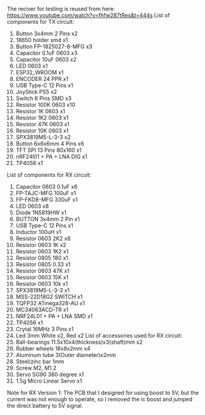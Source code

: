 The reciver for testing is reused from here: https://www.youtube.com/watch?v=fhfw287tRes&t=444s
List of components for TX circuit:
1. Button 3x4mm 2 Pins x2
2. 18650 holder smd x1
3. Button FP-1825027-8-MFG x3
4. Capacitor 0.1uF 0603 x3
5. Capacitor 10uF 0603 x2
6. LED 0603 x1
7. ESP32_WROOM x1
8. ENCODER 24 PPR x1
9. USB Type-C 12 Pins x1
10. JoyStick PS5 x2
11. Switch 6 Pins SMD x3
12. Resistor 100K 0603 x10
13. Resistor 1K 0603 x1
14. Resistor 1K2 0603 x1
15. Resistor 47K 0603 x1
16. Resistor 10K 0603 x1
17. SPX3819M5-L-3-3 x2
18. Button 6x6x6mm 4 Pins x6
19. TFT SPI 13 Pins 80x160 x1
20. nRF24l01 + PA + LNA DIG x1
21. TP4056 x1

List of components for RX circuit:
1. Capacitor 0603 0.1uF x6
2. FP-TAJC-MFG 100uF x1
3. FP-FKD8-MFG 330uF x1
4. LED 0603 x8
5. Diode 1N5819HW x1
6. BUTTON 3x4mm 2 Pin x1
7. USB Type-C 12 Pins x1
8. Inductor 100uH x1
9. Resistor 0603 2K2 x6
10. Resistor 0603 1K x2
11. Resistor 0603 1K2 x1
12. Resistor 0805 180 x1
13. Resistor 0805 0.33 x1
14. Resistor 0603 47K x1
15. Resistor 0603 15K x1
16. Resistor 0603 10k x1
17. SPX3819M5-L-3-3 x1
18. MSS-22D18G2 SWITCH x1
19. TQFP32 ATmega328-AU x1
20. MC34063ACD-TR x1
21. NRF24L01 + PA + LNA SMD x1
22. TP4056 x1
23. Crytal 16MHz 3 Pins x1
24. Led 3mm White x2, Red x2
List of accessories used for RX circuit:
1. Ball-bearings 11.5x10x4(thickness)x3(shaft)mm x2
2. Rubber wheels 18x8x2mm x4
3. Aluminum tube 3(Outer diameter)x2mm
4. Steel/zinc bar 1mm
5. Screw M2, M1.2
6. Servo SG90 360 degree x1
7. 1.5g Micro Linear Servo x1

Note for RX Version 1: The PCB that I designed for using boost to 5V, but the current was not enough to operate, so I removed the ic boost and jumped the direct battery to 5V signal.
